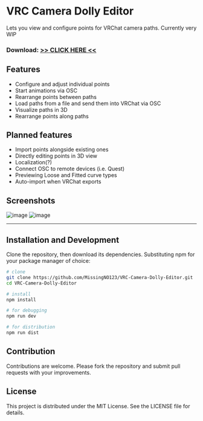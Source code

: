 # VRC Camera Dolly Editor

Lets you view and configure points for VRChat camera paths. Currently very WIP

### Download: [>> CLICK HERE <<](https://github.com/MissingNO123/VRC-Camera-Dolly-Editor/releases/download/v0.2.0/VRCCameraDollyEditor-v0.2.0-Windows.zip)

## Features

- Configure and adjust individual points
- Start animations via OSC
- Rearrange points between paths
- Load paths from a file and send them into VRChat via OSC
- Visualize paths in 3D
- Rearrange points along paths

## Planned features

- Import points alongside existing ones
- Directly editing points in 3D view
- Localization(?)
- Connect OSC to remote devices (i.e. Quest)
- Previewing Loose and Fitted curve types
- Auto-import when VRChat exports
  
## Screenshots
![image](https://github.com/user-attachments/assets/e1a8aa46-2a74-44be-9ffb-2f7c1d93da4e)
![image](https://github.com/user-attachments/assets/e0bf46ba-f9b8-487e-9db1-2c351b8ded2c)

__                                          __

## Installation and Development

Clone the repository, then download its dependencies.
Substituting npm for your package manager of choice:

```bash
# clone
git clone https://github.com/MissingNO123/VRC-Camera-Dolly-Editor.git
cd VRC-Camera-Dolly-Editor

# install
npm install

# for debugging
npm run dev

# for distribution
npm run dist
```

## Contribution

Contributions are welcome. Please fork the repository and submit pull requests with your improvements.

## License

This project is distributed under the MIT License. See the LICENSE file for details.
